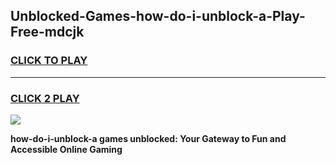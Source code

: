 
## Unblocked-Games-how-do-i-unblock-a-Play-Free-mdcjk
<h3>
<a href="https://premium76.site?title=how-do-i-unblock-a&ref=21A">CLICK TO PLAY</a></h3>
<hr>

<h3>
<a href="https://premium76.site?title=how-do-i-unblock-a&ref=21A">CLICK 2 PLAY</a>
  
</h3>

<a href="https://premium76.site?title=how-do-i-unblock-a&ref=21A"><img src="https://clearcache.store/games.png"></a>


**how-do-i-unblock-a games unblocked: Your Gateway to Fun and Accessible Online Gaming**

